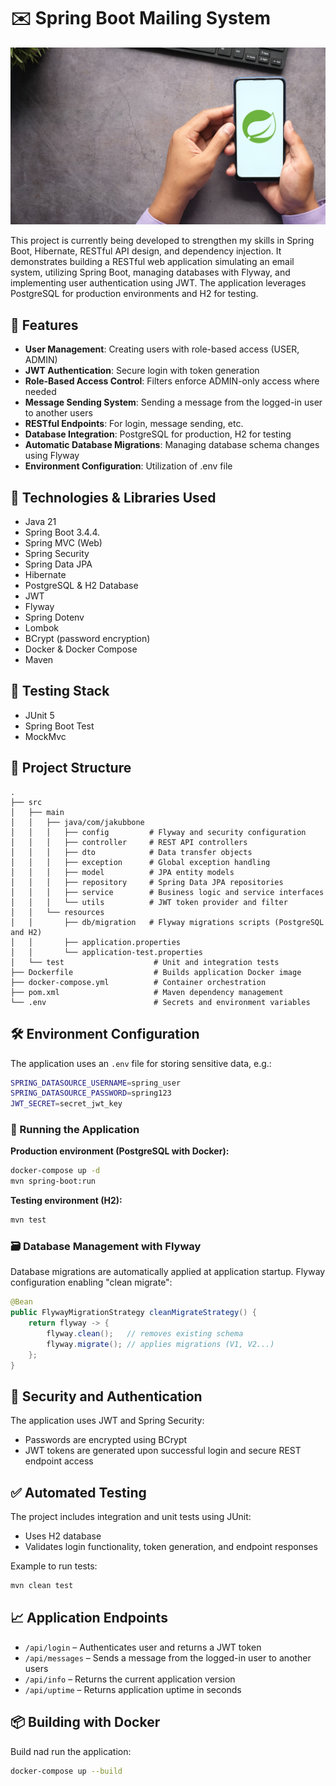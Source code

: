 # ✉️ Spring Boot Mailing System

![](src/main/resources/image/logo.png)

This project is currently being developed to strengthen my skills in Spring Boot, Hibernate, RESTful API design, and dependency injection. 
It demonstrates building a RESTful web application simulating an email system, utilizing Spring Boot, managing databases with Flyway, 
and implementing user authentication using JWT. The application leverages PostgreSQL for production environments and H2 for testing.


## 📖 Features

- **User Management**: Creating users with role-based access (USER, ADMIN)
- **JWT Authentication**: Secure login with token generation
- **Role-Based Access Control**: Filters enforce ADMIN-only access where needed
- **Message Sending System**: Sending a message from the logged-in user to another users
- **RESTful Endpoints**: For login, message sending, etc.
- **Database Integration**: PostgreSQL for production, H2 for testing
- **Automatic Database Migrations**: Managing database schema changes using Flyway
- **Environment Configuration**: Utilization of .env file

## 🚀 Technologies & Libraries Used

- Java 21
- Spring Boot 3.4.4.
- Spring MVC (Web)
- Spring Security
- Spring Data JPA
- Hibernate
- PostgreSQL & H2 Database
- JWT
- Flyway
- Spring Dotenv
- Lombok
- BCrypt (password encryption)
- Docker & Docker Compose
- Maven

## 🧪 Testing Stack
- JUnit 5
- Spring Boot Test 
- MockMvc 


## 📂 Project Structure

```
.
├── src
│   ├── main
│   │   ├── java/com/jakubbone
│   │   │   ├── config         # Flyway and security configuration
│   │   │   ├── controller     # REST API controllers
│   │   │   ├── dto            # Data transfer objects
│   │   │   ├── exception      # Global exception handling
│   │   │   ├── model          # JPA entity models
│   │   │   ├── repository     # Spring Data JPA repositories
│   │   │   ├── service        # Business logic and service interfaces
│   │   │   └── utils          # JWT token provider and filter
│   │   └── resources          
│   │       ├── db/migration   # Flyway migrations scripts (PostgreSQL and H2)
│   │       ├── application.properties
│   │       └── application-test.properties
│   └── test                    # Unit and integration tests
├── Dockerfile                  # Builds application Docker image
├── docker-compose.yml          # Container orchestration
├── pom.xml                     # Maven dependency management
└── .env                        # Secrets and environment variables
```

## 🛠️ Environment Configuration

The application uses an `.env` file for storing sensitive data, e.g.:

```bash
SPRING_DATASOURCE_USERNAME=spring_user
SPRING_DATASOURCE_PASSWORD=spring123
JWT_SECRET=secret_jwt_key
```

### 🐳 Running the Application

**Production environment (PostgreSQL with Docker):**

```bash
docker-compose up -d
mvn spring-boot:run
```

**Testing environment (H2):**

```bash
mvn test
```

### 🗃️ Database Management with Flyway

Database migrations are automatically applied at application startup. Flyway configuration enabling "clean migrate":

```java
@Bean
public FlywayMigrationStrategy cleanMigrateStrategy() {
    return flyway -> {
        flyway.clean();   // removes existing schema
        flyway.migrate(); // applies migrations (V1, V2...)
    };
}
```


## 🔑 Security and Authentication

The application uses JWT and Spring Security:

- Passwords are encrypted using BCrypt
- JWT tokens are generated upon successful login and secure REST endpoint access


## ✅ Automated Testing

The project includes integration and unit tests using JUnit:

- Uses H2 database
- Validates login functionality, token generation, and endpoint responses

Example to run tests:

```bash
mvn clean test
```

## 📈 Application Endpoints

- `/api/login` – Authenticates user and returns a JWT token
- `/api/messages` – Sends a message from the logged-in user to another users
- `/api/info` – Returns the current application version
- `/api/uptime` – Returns application uptime in seconds


## 📦 Building with Docker

Build nad run the application:

```bash
docker-compose up --build
```